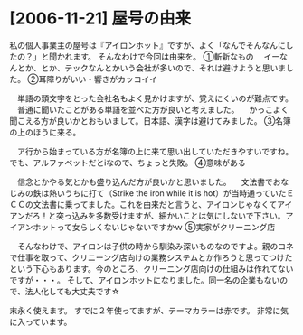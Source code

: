 # [2006-11-21] 屋号の由来


私の個人事業主の屋号は『アイロンホット』ですが、よく「なんでそんなんにしたの？」と聞かれます。
そんなわけで今回は由来を。
①斬新なもの
　イーなんとか、とか、テックなんとかいう会社が多いので、それは避けようと思いました。
②耳障りがいい・響きがカッコイイ

　単語の頭文字をとった会社名もよく見かけますが、覚えにくいのが難点です。
　普通に聞いたことがある単語を並べた方が良いと考えました。
　かっこよく聞こえる方が良いかとおもいまして。日本語、漢字は避けてみました。
③名簿の上のほうに来る。

　ア行から始まっている方が名簿の上に来て思い出していただきやすいですね。でも、アルファベットだとiなので、ちょっと失敗。
④意味がある

　信念とかやる気とかも盛り込んだ方が良いかと思いました。
　文法書でおなじみの鉄は熱いうちに打て（Strike the iron while it is hot）が当時通っていたＥＣＣの文法書に乗ってました。これを由来だと言うと、アイロンじゃなくてアイアンだろ！と突っ込みを多数受けますが、細かいことは気にしないで下さい。アイアンホットって女らしくないじゃないですかｗ
⑤実家がクリーニング店

　そんなわけで、アイロンは子供の時から馴染み深いものなのですよ。親のコネで仕事を取って、クリニーング店向けの業務システムとか作ろうと思ってつけたという下心もあります。今のところ、クリーニング店向けの仕組みは作れてないですが・・・。
そして、アイロンホットになりました。同一名の企業もないので、法人化しても大丈夫です☆

末永く使えます。
すでに２年使ってますが、テーマカラーは赤です。
非常に気に入っています。
